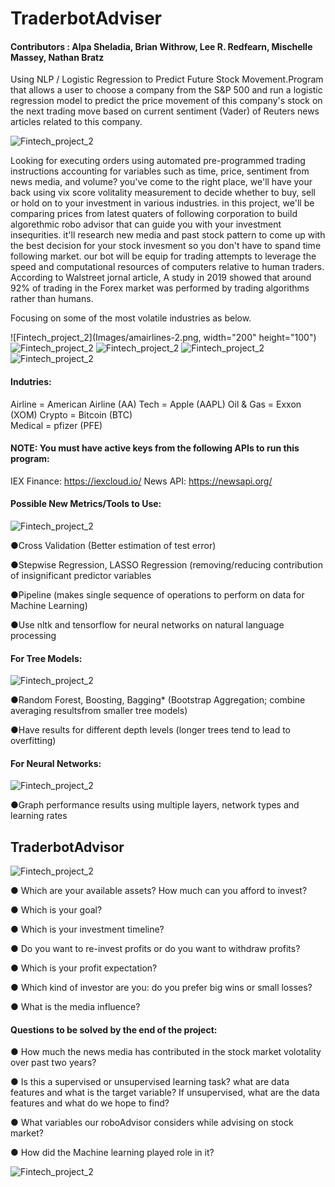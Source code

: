 # **TraderbotAdviser**

#### Contributors : Alpa Sheladia, Brian Withrow, Lee R. Redfearn, Mischelle Massey, Nathan Bratz
                                           


Using NLP / Logistic Regression to Predict Future Stock Movement.Program that allows a user to choose a company from the S&P 500 and run a logistic regression model to predict the price movement of this company's stock on the next trading move based on current sentiment (Vader) of Reuters news articles related to this company.


![Fintech_project_2](Images/Robo-Advisors.png)

Looking for executing orders using automated pre-programmed trading instructions accounting for variables such as time, price, sentiment from news media, and volume?
you've come to the right place, we'll have your back using vix score volitality measurement to decide whether to buy, sell or hold on to your investment in various industries. in this project, we'll be comparing prices from latest quaters of following corporation to build algorethmic robo advisor that can guide you with your investment insequrities. it'll research new media and past stock pattern to come up with the best decision for your stock invesment so you don't have to spand time following market. our bot will be equip for trading attempts to leverage the speed and computational resources of computers relative to human traders. According to Walstreet jornal article, A study in 2019 showed that around 92% of trading in the Forex market was performed by trading algorithms rather than humans.

Focusing on some of the most volatile industries as below. 

![Fintech_project_2](Images/amairlines-2.png, width="200" height="100")
![Fintech_project_2](Images/Apple.png)
![Fintech_project_2](Images/xom.pngs=100)
![Fintech_project_2](Images/BTC.pngs=100) 
![Fintech_project_2](Images/pfe.pngs=100)


#### **Indutries:**

Airline = American Airline (AA)
Tech = Apple (AAPL)
Oil & Gas = Exxon (XOM)
Crypto = Bitcoin (BTC)  
Medical = pfizer (PFE)

#### NOTE: You must have active keys from the following APIs to run this program:

  IEX Finance: https://iexcloud.io/
  News API: https://newsapi.org/


#### **Possible New Metrics/Tools to Use:**

![Fintech_project_2](Images/Stock_Market_Numbers_Concept.png)

●Cross Validation (Better estimation of test error)

●Stepwise Regression, LASSO Regression (removing/reducing contribution of insignificant predictor variables

●Pipeline (makes single sequence of operations to perform on data for Machine Learning)

●Use nltk and tensorflow for neural networks on natural language processing

#### **For Tree Models:**

![Fintech_project_2](Images/HolidaytreeReturns.png)

●Random Forest, Boosting, ​Bagging* (Bootstrap Aggregation; combine averaging resultsfrom smaller tree models)

●Have results for different depth levels (longer trees tend to lead to overfitting)

#### **For Neural Networks:**

![Fintech_project_2](Images/sa-cummalative-returns.png)

●Graph performance results using multiple layers, ​network types​ and ​learning rates



## **TraderbotAdvisor** 

![Fintech_project_2](Images/FAB-robo-072916-adobe.png)
 
● Which are your available assets? How much can you afford to invest?

● Which is your goal?

● Which is your investment timeline?

● Do you want to re-invest profits or do you want to withdraw profits?

● Which is your profit expectation?

● Which kind of investor are you: do you prefer big wins or small losses?

● What is the media influence?


#### **Questions to be solved by the end of the project:**

● How much the news media has contributed in the stock market volotality over past two years?

● Is this a supervised or unsupervised learning task? what are data features and what is the target variable? If unsupervised, what are the data features and what do we hope to find?

● What variables our roboAdvisor considers while advising on stock market?

● How did the Machine learning played role in it?

![Fintech_project_2](Images/Stock_Cyborg-Dabbing.png)

